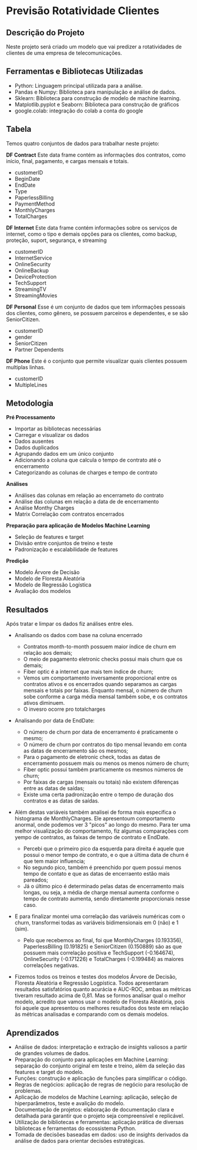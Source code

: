 # Previsão Rotatividade Clientes

## Descrição do Projeto
Neste projeto será criado um modelo que vai predizer a rotatividades de clientes de uma empresa de telecomunicações.

## Ferramentas e Bibliotecas Utilizadas
- Python: Linguagem principal utilizada para a análise.
- Pandas e Numpy: Biblioteca para manipulação e análise de dados.
- Sklearn: Biblioteca para construção de modelo de machine learning.
- Matplotlib.pyplot e Seaborn: Biblioteca para construção de gráficos
- google.colab: integração do colab a conta do google

## Tabela
Temos quatro conjuntos de dados para trabalhar neste projeto:

**DF Contract**
Este data frame contém as informações dos contratos, como início, final, pagamento, e cargas mensais e totais.
- customerID
- BeginDate
- EndDate
- Type
- PaperlessBilling
- PaymentMethod
- MonthlyCharges
- TotalCharges

**DF Internet**
Este data frame contém informações sobre os serviços de internet, como o tipo e demais opções para os clientes, como backup, proteção, suport, segurança, e streaming
- customerID
- InternetService
- OnlineSecurity
- OnlineBackup
- DeviceProtection
- TechSupport
- StreamingTV
- StreamingMovies

**DF Personal**
Esse é um conjunto de dados que tem informações pessoais dos clientes, como gênero, se possuem parceiros e dependentes, e se são SeniorCitizen.
- customerID
- gender	
- SeniorCitizen
- Partner	Dependents

**DF Phone**
Este é o conjunto que permite visualizar quais clientes possuem multiplas linhas.
- customerID
- MultipleLines

## Metodologia
**Pré Processamento**
- Importar as bibliotecas necessárias
- Carregar e visualizar os dados
- Dados ausentes
- Dados duplicados
- Agrupando dados em um único conjunto
- Adicionando a coluna que calcula o tempo de contrato até o encerramento
- Categorizando as colunas de charges e tempo de contrato
  
**Análises**
- Análises das colunas em relação ao encerrameto do contrato
- Análise das colunas em relação a data de de encerramento
- Análise Monthy Charges
- Matrix Correlação com contratos encerrados

**Preparação para aplicação de Modelos Machine Learning**
- Seleção de features e target
- Divisão entre conjuntos de treino e teste
- Padronização e escalabilidade de features

**Predição**
- Modelo Árvore de Decisão
- Modelo de Floresta Aleatória
- Modelo de Regressão Logística
- Avaliação dos modelos

## Resultados
Após tratar e limpar os dados fiz análises entre eles.
- Analisando os dados com base na coluna encerrado
  - Contratos month-to-month possuem maior índice de churn em relação aos demais;
  - O meio de pagamento eletronic checks possui mais churn que os demais;
  - Fiber optic é a internet que mais tem índice de churn;
  - Vemos um comportamento inversamente proporcional entre os contratos ativos e os encerrados quando separamos as cargas mensais e totais por faixas. Enquanto mensal, o número de churn sobe conforme a carga média mensal também sobe, e os contratos ativos diminuem.
  - O invesro ocorre pro totalcharges
- Analisando por data de EndDate:
  - O número de churn por data de encerramento é praticamente o mesmo;
  - O número de churn por contratos do tipo mensal levando em conta as datas de encerramento são os mesmos;
  - Para o pagamento de eletronic check, todas as datas de encerramento possuem mais ou menos os menos número de churn;
  - Fiber optic possui também prarticamente os mesmos números de churn;
  - Por faixas de cargas (mensais ou totais) não existem diferenças entre as datas de saídas;
  - Existe uma certa padronização entre o tempo de duração dos contratos e as datas de saídas.

- Além destas variáveis também analisei de forma mais específica o histograma de MonthlyCharges. Ele apresentoum comportamento anormal, onde podemos ver 3 "picos" ao longo do mesmo. Para ter uma melhor visualização do comportamento, fiz algumas comparações com yempo de contratos, as faixas de tempo de contrato e EndDate.
  - Percebi que o primeiro pico da esquerda para direita é aquele que possui o menor tempo de contrato, e o que a última data de churn é que tem maior influencia;
  - No segundo pico, também é preenchido por quem possui menos tempo de contato e que as datas de encerraento estão mais pareados;
  - Já o último pico é determinado pelas datas de encerramento mais longas, ou seja, a média de charge mensal aumenta conforme o tempo de contrato aumenta, sendo diretamente proporcionais nesse caso.

- E para finalizar montei uma correlação das variáveis numéricas com o churn, transformei todas as variáveis bidimensionais em 0 (não) e 1 (sim).
  - Pelo que recebemos ao final, foi que MonthlyCharges (0.193356), PaperlessBilling (0.191825) e SeniorCitizen (0.150889) são as que possuem mais correlação positiva e TechSupport (-0.164674), OnlineSecurity (-0.171226) e TotalCharges (-0.199484) as maiores correlações negativas.

- Fizemos todos os treinos e testes dos modelos Árvore de Decisão, Floresta Aleatória e Regressão Logpística. Todos apresentaram resultados satisfatórios quanto acurácia e AUC-ROC, ambas as métricas tiveram resultado acima de 0,81. Mas se formos analisar qual o melhor modelo, acredito que vamos usar o modelo de Floresta Aleatória, pois foi aquele que apresentou os melhores resultados dos teste em relação às métricas analisadas e comparando com os demais modelos.

## Aprendizados
- Análise de dados: interpretação e extração de insights valiosos a partir de grandes volumes de dados.
- Preparação do conjunto para aplicações em Machine Learning: separação do conjunto original em teste e treino, além da seleção das features e target do modelo.
- Funções: construção e aplicação de funções para simplificar o código.
- Regras de negócios: aplicação de regras de negócio para resolução de problemas.
- Aplicação de modelos de Machine Learning: aplicação, seleção de hiperparâmetros, teste e avalição do modelo.
- Documentação de projetos: elaboração de documentação clara e detalhada para garantir que o projeto seja compreensível e replicável.
- Utilização de bibliotecas e ferramentas: aplicação prática de diversas bibliotecas e ferramentas do ecossistema Python.
- Tomada de decisões baseadas em dados: uso de insights derivados da análise de dados para orientar decisões estratégicas.
